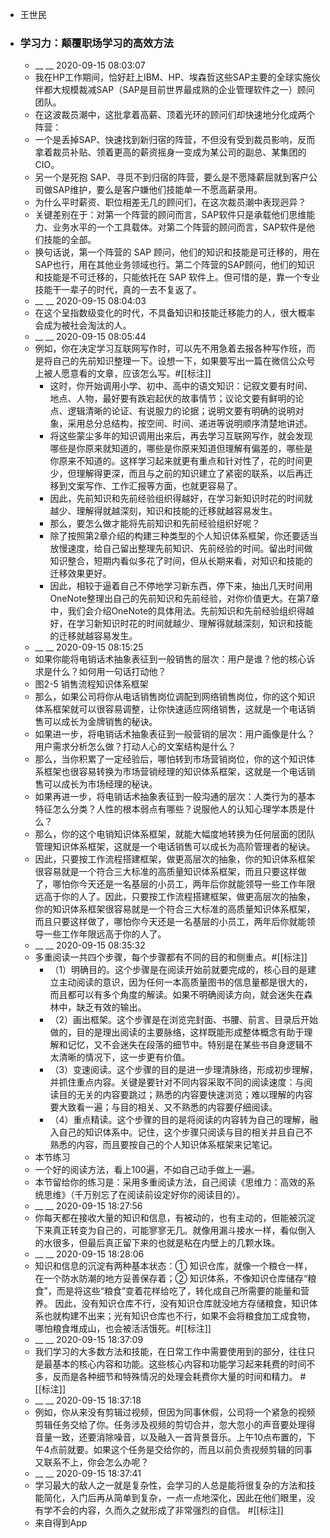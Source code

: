 - 王世民
- ### 学习力：颠覆职场学习的高效方法
    - __ __ 2020-09-15 08:03:07
    - 我在HP工作期间，恰好赶上IBM、HP、埃森哲这些SAP主要的全球实施伙伴都大规模裁减SAP（SAP是目前世界最成熟的企业管理软件之一）顾问团队。
    - 在这波裁员潮中，这批拿着高薪、顶着光环的顾问们却快速地分化成两个阵营：
    - 一个是丢掉SAP、快速找到新归宿的阵营，不但没有受到裁员影响，反而拿着裁员补贴、领着更高的薪资摇身一变成为某公司的副总、某集团的CIO。
    - 另一个是死抱 SAP、寻觅不到归宿的阵营，要么是不愿降薪屈就到客户公司做SAP维护，要么是客户嫌他们技能单一不愿高薪录用。
    - 为什么平时薪资、职位相差无几的顾问们，在这次裁员潮中表现迥异？
    - 关键差别在于：对第一个阵营的顾问而言，SAP软件只是承载他们思维能力、业务水平的一个工具载体。对第二个阵营的顾问而言，SAP软件是他们技能的全部。
    - 换句话说，第一个阵营的 SAP 顾问，他们的知识和技能是可迁移的，用在 SAP也行，用在其他业务领域也行。第二个阵营的SAP顾问，他们的知识和技能是不可迁移的，只能依托在 SAP 软件上。但可惜的是，靠一个专业技能干一辈子的时代，真的一去不复返了。
    - __ __ 2020-09-15 08:04:03
    - 在这个呈指数级变化的时代，不具备知识和技能迁移能力的人，很大概率会成为被社会淘汰的人。
    - __ __ 2020-09-15 08:05:44
    - 例如，你在决定学习互联网写作时，可以先不用急着去报各种写作班，而是将自己的先前知识整理一下。设想一下，如果要写出一篇在微信公众号上被人愿意看的文章，应该怎么写。#[[标注]]
        - 这时，你开始调用小学、初中、高中的语文知识：记叙文要有时间、地点、人物，最好要有跌宕起伏的故事情节；议论文要有鲜明的论点、逻辑清晰的论证、有说服力的论据；说明文要有明确的说明对象，采用总分总结构，按空间、时间、递进等说明顺序清楚地讲述。
        - 将这些蒙尘多年的知识调用出来后，再去学习互联网写作，就会发现哪些是你原来就知道的，哪些是你原来知道但理解有偏差的，哪些是你原来不知道的。这样学习起来就更有重点和针对性了，花的时间更少，但理解得更深，而且与之前的知识建立了紧密的联系，以后再迁移到文案写作、工作汇报等方面，也就更容易了。
        - 因此，先前知识和先前经验组织得越好，在学习新知识时花的时间就越少、理解得就越深刻，知识和技能的迁移就越容易发生。
        - 那么，要怎么做才能将先前知识和先前经验组织好呢？
        - 除了按照第2章介绍的构建三种类型的个人知识体系框架，你还要适当放慢速度，给自己留出整理先前知识、先前经验的时间。留出时间做知识整合，短期内看似多花了时间，但从长期来看，对知识和技能的迁移效果更好。
        - 因此，相较于逼着自己不停地学习新东西，停下来，抽出几天时间用OneNote整理出自己的先前知识和先前经验，对你价值更大。在第7章中，我们会介绍OneNote的具体用法。先前知识和先前经验组织得越好，在学习新知识时花的时间就越少、理解得就越深刻，知识和技能的迁移就越容易发生。
    - __ __ 2020-09-15 08:15:25
    - 如果你能将电销话术抽象表征到一般销售的层次：用户是谁？他的核心诉求是什么？如何用一句话打动他？
    - 图2-5 销售流程知识体系框架
    - 那么，如果公司将你从电话销售岗位调配到网络销售岗位，你的这个知识体系框架就可以很容易调整，让你快速适应网络销售，这就是一个电话销售可以成长为金牌销售的秘诀。
    - 如果进一步，将电销话术抽象表征到一般营销的层次：用户画像是什么？用户需求分析怎么做？打动人心的文案结构是什么？
    - 那么，当你积累了一定经验后，哪怕转到市场营销岗位，你的这个知识体系框架也很容易转换为市场营销经理的知识体系框架，这就是一个电话销售可以成长为市场经理的秘诀。
    - 如果再进一步，将电销话术抽象表征到一般沟通的层次：人类行为的基本特征怎么分类？人性的根本弱点有哪些？说服他人的认知心理学本质是什么？
    - 那么，你的这个电销知识体系框架，就能大幅度地转换为任何层面的团队管理知识体系框架，这就是一个电话销售可以成长为高阶管理者的秘诀。
    - 因此，只要按工作流程搭建框架，做更高层次的抽象，你的知识体系框架很容易就是一个符合三大标准的高质量知识体系框架，而且只要这样做了，哪怕你今天还是一名基层的小员工，两年后你就能领导一些工作年限远高于你的人了。因此，只要按工作流程搭建框架，做更高层次的抽象，你的知识体系框架很容易就是一个符合三大标准的高质量知识体系框架，而且只要这样做了，哪怕你今天还是一名基层的小员工，两年后你就能领导一些工作年限远高于你的人了。
    - __ __ 2020-09-15 08:35:32
    - 多重阅读一共四个步骤，每个步骤都有不同的目的和侧重点。#[[标注]]
        - （1）明确目的。这个步骤是在阅读开始前就要完成的，核心目的是建立主动阅读的意识，因为任何一本高质量图书的信息量都是很大的，而且都可以有多个角度的解读。如果不明确阅读方向，就会迷失在森林中，缺乏有效的输出。
        - （2）画出框架。这个步骤是在浏览完封面、书腰、前言、目录后开始做的，目的是理出阅读的主要脉络，这样既能形成整体概念有助于理解和记忆，又不会迷失在段落的细节中。特别是在某些书自身逻辑不太清晰的情况下，这一步更有价值。
        - （3）变速阅读。这个步骤的目的是进一步理清脉络，形成初步理解，并抓住重点内容。关键是要针对不同内容采取不同的阅读速度：与阅读目的无关的内容要跳过；熟悉的内容要快速浏览；难以理解的内容要大致看一遍；与目的相关、又不熟悉的内容要仔细阅读。
        - （4）重点精读。这个步骤的目的是将阅读的内容转为自己的理解，融入自己的知识体系中。记住，这个步骤只阅读与目的相关并且自己不熟悉的内容，而且要按自己的个人知识体系框架来记笔记。
    - 本节练习
    - 一个好的阅读方法，看上100遍，不如自己动手做上一遍。
    - 本节留给你的练习是：采用多重阅读方法，自己阅读《思维力：高效的系统思维》（千万别忘了在阅读前设定好你的阅读目的）。
    - __ __ 2020-09-15 18:27:56
    - 你每天都在接收大量的知识和信息，有被动的，也有主动的，但能被沉淀下来真正转变为自己的，可能寥寥无几。就像用漏斗接水一样，看似倒入的水很多，但最后真正留下来的也就是粘在内壁上的几颗水珠。
    - __ __ 2020-09-15 18:28:06
    - 知识和信息的沉淀有两种基本状态：① 知识仓库，就像一个粮仓一样，在一个防水防潮的地方妥善保存着；② 知识体系，不像知识仓库储存“粮食”，而是将这些“粮食”变着花样给吃了，转化成自己所需要的能量和营养。
因此，没有知识仓库不行，没有知识仓库就没地方存储粮食，知识体系也就构建不出来；光有知识仓库也不行，如果不会将粮食加工成食物，哪怕粮食堆成山，也会被活活饿死。#[[标注]]
    - __ __ 2020-09-15 18:37:09
    - 我们学习的大多数方法和技能，在日常工作中需要使用到的部分，往往只是最基本的核心内容和功能。这些核心内容和功能学习起来耗费的时间不多，反而是各种细节和特殊情况的处理会耗费你大量的时间和精力。
#[[标注]]
    - __ __ 2020-09-15 18:37:18
    - 例如，你从来没有剪辑过视频，但因为同事休假，公司将一个紧急的视频剪辑任务交给了你。任务涉及视频的剪切合并，忽大忽小的声音要处理得音量一致，还要消除噪音，以及融入一首背景音乐。上午10点布置的，下午4点前就要。如果这个任务是交给你的，而且以前负责视频剪辑的同事又联系不上，你会怎么办呢？
    - __ __ 2020-09-15 18:37:41
    - 学习最大的敌人之一就是复杂性，会学习的人总是能将很复杂的方法和技能简化，入门后再从简单到复杂，一点一点地深化，因此在他们眼里，没有学不会的内容，久而久之就形成了非常强烈的自信。
#[[标注]]
    - 来自得到App
